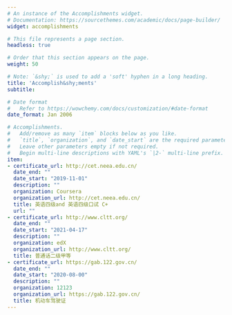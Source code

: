 ```yaml
---
# An instance of the Accomplishments widget.
# Documentation: https://sourcethemes.com/academic/docs/page-builder/
widget: accomplishments

# This file represents a page section.
headless: true

# Order that this section appears on the page.
weight: 50

# Note: `&shy;` is used to add a 'soft' hyphen in a long heading.
title: 'Accomplish&shy;ments'
subtitle:

# Date format
#   Refer to https://wowchemy.com/docs/customization/#date-format
date_format: Jan 2006

# Accomplishments.
#   Add/remove as many `item` blocks below as you like.
#   `title`, `organization`, and `date_start` are the required parameters.
#   Leave other parameters empty if not required.
#   Begin multi-line descriptions with YAML's `|2-` multi-line prefix.
item:
- certificate_url: http://cet.neea.edu.cn/
  date_end: ""
  date_start: "2019-11-01"
  description: ""
  organization: Coursera
  organization_url: http://cet.neea.edu.cn/
  title: 英语四级and 英语四级口试 C+
  url: ""
- certificate_url: http://www.cltt.org/
  date_end: ""
  date_start: "2021-04-17"
  description: ""
  organization: edX
  organization_url: http://www.cltt.org/
  title: 普通话二级甲等
- certificate_url: https://gab.122.gov.cn/
  date_end: ""
  date_start: "2020-08-00"
  description: ""
  organization: 12123
  organization_url: https://gab.122.gov.cn/
  title: 机动车驾驶证
---
```

